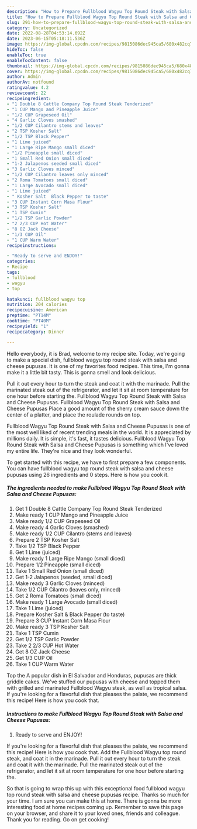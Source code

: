 ```yaml
---
description: "How to Prepare Fullblood Wagyu Top Round Steak with Salsa and Cheese Pupusas the Delicious"
title: "How to Prepare Fullblood Wagyu Top Round Steak with Salsa and Cheese Pupusas the Delicious"
slug: 291-how-to-prepare-fullblood-wagyu-top-round-steak-with-salsa-and-cheese-pupusas-the-delicious
category: Uncategorized
date: 2022-08-28T04:53:14.692Z
date: 2023-06-15T05:18:11.536Z
image: https://img-global.cpcdn.com/recipes/9815086dec945ca5/680x482cq70/fullblood-wagyu-top-round-steak-with-salsa-and-cheese-pupusas-recipe-main-photo.jpg
hideToc: false
enableToc: true
enableTocContent: false
thumbnail: https://img-global.cpcdn.com/recipes/9815086dec945ca5/680x482cq70/fullblood-wagyu-top-round-steak-with-salsa-and-cheese-pupusas-recipe-main-photo.jpg
cover: https://img-global.cpcdn.com/recipes/9815086dec945ca5/680x482cq70/fullblood-wagyu-top-round-steak-with-salsa-and-cheese-pupusas-recipe-main-photo.jpg
author: Admin
authorAv: notfound
ratingvalue: 4.2
reviewcount: 22
recipeingredient:
- "1 Double 8 Cattle Company Top Round Steak Tenderized"
- "1 CUP Mango and Pineapple Juice"
- "1/2 CUP Grapeseed Oil"
- "4 Garlic Cloves smashed"
- "1/2 CUP Cilantro stems and leaves"
- "2 TSP Kosher Salt"
- "1/2 TSP Black Pepper"
- "1 Lime juiced"
- "1 Large Ripe Mango small diced"
- "1/2 Pineapple small diced"
- "1 Small Red Onion small diced"
- "1-2 Jalapenos seeded small diced"
- "3 Garlic Cloves minced"
- "1/2 CUP Cilantro leaves only minced"
- "2 Roma Tomatoes small diced"
- "1 Large Avocado small diced"
- "1 Lime juiced"
- " Kosher Salt  Black Pepper to taste"
- "3 CUP Instant Corn Masa Flour"
- "3 TSP Kosher Salt"
- "1 TSP Cumin"
- "1/2 TSP Garlic Powder"
- "2 2/3 CUP Hot Water"
- "8 OZ Jack Cheese"
- "1/3 CUP Oil"
- "1 CUP Warm Water"
recipeinstructions:

- "Ready to serve and ENJOY!"
categories:
- Recipe
tags:
- fullblood
- wagyu
- top

katakunci: fullblood wagyu top 
nutrition: 204 calories
recipecuisine: American
preptime: "PT14M"
cooktime: "PT40M"
recipeyield: "1"
recipecategory: Dinner

---
```



Hello everybody, it is Brad, welcome to my recipe site. Today, we're going to make a special dish, fullblood wagyu top round steak with salsa and cheese pupusas. It is one of my favorites food recipes. This time, I'm gonna make it a little bit tasty. This is gonna smell and look delicious.

Pull it out every hour to turn the steak and coat it with the marinade. Pull the marinated steak out of the refrigerator, and let it sit at room temperature for one hour before starting the. Fullblood Wagyu Top Round Steak with Salsa and Cheese Pupusas. Fullblood Wagyu Top Round Steak with Salsa and Cheese Pupusas Place a good amount of the sherry cream sauce down the center of a platter, and place the roulade rounds on top.

Fullblood Wagyu Top Round Steak with Salsa and Cheese Pupusas is one of the most well liked of recent trending meals in the world. It is appreciated by millions daily. It is simple, it's fast, it tastes delicious. Fullblood Wagyu Top Round Steak with Salsa and Cheese Pupusas is something which I've loved my entire life. They're nice and they look wonderful.


To get started with this recipe, we have to first prepare a few components. You can have fullblood wagyu top round steak with salsa and cheese pupusas using 26 ingredients and 0 steps. Here is how you cook it.

<!--inarticleads1-->

##### The ingredients needed to make Fullblood Wagyu Top Round Steak with Salsa and Cheese Pupusas:

1. Get 1 Double 8 Cattle Company Top Round Steak Tenderized
1. Make ready 1 CUP Mango and Pineapple Juice
1. Make ready 1/2 CUP Grapeseed Oil
1. Make ready 4 Garlic Cloves (smashed)
1. Make ready 1/2 CUP Cilantro (stems and leaves)
1. Prepare 2 TSP Kosher Salt
1. Take 1/2 TSP Black Pepper
1. Get 1 Lime (juiced)
1. Make ready 1 Large Ripe Mango (small diced)
1. Prepare 1/2 Pineapple (small diced)
1. Take 1 Small Red Onion (small diced)
1. Get 1-2 Jalapenos (seeded, small diced)
1. Make ready 3 Garlic Cloves (minced)
1. Take 1/2 CUP Cilantro (leaves only, minced)
1. Get 2 Roma Tomatoes (small diced)
1. Make ready 1 Large Avocado (small diced)
1. Take 1 Lime (juiced)
1. Prepare  Kosher Salt &amp; Black Pepper (to taste)
1. Prepare 3 CUP Instant Corn Masa Flour
1. Make ready 3 TSP Kosher Salt
1. Take 1 TSP Cumin
1. Get 1/2 TSP Garlic Powder
1. Take 2 2/3 CUP Hot Water
1. Get 8 OZ Jack Cheese
1. Get 1/3 CUP Oil
1. Take 1 CUP Warm Water


Top the A popular dish in El Salvador and Honduras, pupusas are thick griddle cakes. We&#39;ve stuffed our pupusas with cheese and topped them with grilled and marinated Fullblood Wagyu steak, as well as tropical salsa. If you&#39;re looking for a flavorful dish that pleases the palate, we recommend this recipe! Here is how you cook that. 

<!--inarticleads2-->

##### Instructions to make Fullblood Wagyu Top Round Steak with Salsa and Cheese Pupusas:


1. Ready to serve and ENJOY!

If you&#39;re looking for a flavorful dish that pleases the palate, we recommend this recipe! Here is how you cook that. Add the Fullblood Wagyu top round steak, and coat it in the marinade. Pull it out every hour to turn the steak and coat it with the marinade. Pull the marinated steak out of the refrigerator, and let it sit at room temperature for one hour before starting the. 

So that is going to wrap this up with this exceptional food fullblood wagyu top round steak with salsa and cheese pupusas recipe. Thanks so much for your time. I am sure you can make this at home. There is gonna be more interesting food at home recipes coming up. Remember to save this page on your browser, and share it to your loved ones, friends and colleague. Thank you for reading. Go on get cooking!
